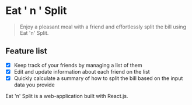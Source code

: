 # Eat ' n ' Split

> Enjoy a pleasant meal with a friend and effortlessly split the bill using Eat 'n' Split.

## Feature list

- [x] Keep track of your friends by managing a list of them
- [x] Edit and update information about each friend on the list
- [x] Quickly calculate a summary of how to split the bill based on the input data you provide

Eat 'n' Split is a web-application built with React.js.
